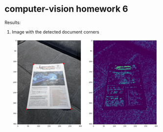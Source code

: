 # computer-vision homework 6

Results:

1. Image with the detected document corners
    
    ![img](results/result1.png)
